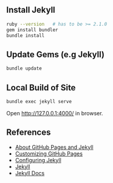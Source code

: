 ## Install Jekyll

```bash
ruby --version   # has to be >= 2.1.0
gem install bundler
bundle install
```

## Update Gems (e.g Jekyll)

```bash
bundle update
```

## Local Build of Site

```bash
bundle exec jekyll serve
```

Open http://127.0.0.1:4000/ in browser.

## References

* [About GitHub Pages and Jekyll](https://help.github.com/en/articles/about-github-pages-and-jekyll)
* [Customizing GitHub Pages](https://help.github.com/en/categories/customizing-github-pages)
* [Configuring Jekyll](https://help.github.com/en/articles/configuring-jekyll)
* [Jekyll](https://jekyllrb.com/)
* [Jekyll Docs](https://jekyllrb.com/docs/pages/)

